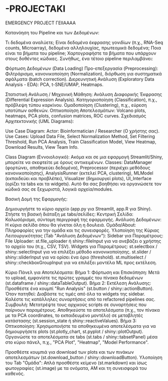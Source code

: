 # -PROJECTAKI
EMERGENCY PROJECT
ΓΕΙΙΑΑΑΑ

Κατανόηση του Pipeline και των Δεδομένων:

Τι δεδομένα αναλύετε; Είναι δεδομένα έκφρασης γονιδίων (π.χ., RNA-Seq counts, Microarray), δεδομένα αλληλουχίας, πρωτεομικά δεδομένα;
Ποια είναι τα βήματα του pipeline; Χαρτογραφήστε τα βήματα που υπάρχουν στους δοθέντες κώδικες. Συνήθως, ένα τέτοιο pipeline περιλαμβάνει:

Φόρτωση Δεδομένων (Data Loading)
Προ-επεξεργασία (Preprocessing): Φιλτράρισμα, κανονικοποίηση (Normalization), διόρθωση για συστηματικά σφάλματα (batch correction).
Διερευνητική Ανάλυση (Exploratory Data Analysis - EDA): PCA, t-SNE/UMAP, Heatmaps.

Στατιστική Ανάλυση / Μηχανική Μάθηση:
Ανάλυση Διαφορικής Έκφρασης (Differential Expression Analysis).
Κατηγοριοποίηση (Classification), π.χ., πρόβλεψη τύπου καρκίνου.
Ομαδοποίηση (Clustering), π.χ., εύρεση υποτύπων ασθενών.
Οπτικοποίηση Αποτελεσμάτων: Volcano plots, heatmaps, PCA plots, confusion matrices, ROC curves.
Σχεδιασμός Αρχιτεκτονικής (UML Diagrams):

Use Case Diagram:
Actor: Bioinformatician / Researcher (Ο χρήστης σας).
Use Cases: Upload Data File, Select Normalization Method, Set Filtering Threshold, Run PCA Analysis, Train Classification Model, View Heatmap, Download Results, View Team Info.

Class Diagram (Εννοιολογικό):
Ακόμα και σε μια εφαρμογή Streamlit/Shiny, μπορείτε να σκεφτείτε με όρους αντικειμένων.
Classes: DataManager (φορτώνει, αποθηκεύει δεδομένα), Preprocessor (περιέχει μεθόδους κανονικοποίησης), AnalysisRunner (εκτελεί PCA, clustering), MLModel (εκπαιδεύει και προβλέπει), Visualizer (δημιουργεί plots), UI_Interface (ορίζει τα tabs και τα widgets). Αυτό θα σας βοηθήσει να οργανώσετε τον κώδικά σας σε ξεχωριστά, λογικά αρχεία/modules.

Βασική Δομή της Εφαρμογής:

Δημιουργήστε το κύριο αρχείο (app.py για Streamlit, app.R για Shiny).
Στήστε τη βασική διάταξη με tabs/σελίδες:
Κεντρική Σελίδα: Καλωσόρισμα, σύντομη περιγραφή της εφαρμογής.
Ανάλυση Δεδομένων: Η κύρια σελίδα όπου θα γίνεται όλη η δουλειά.
Ομάδα/About: Πληροφορίες για την ομάδα και τις συνεισφορές.
Υλοποίηση της Κύριας Λειτουργικότητας (Tab "Ανάλυση Δεδομένων"):
Sidebar για Παραμέτρους:
File Uploader: st.file_uploader ή shiny::fileInput για να ανεβάζει ο χρήστης το αρχείο του (π.χ., CSV, TSV).
Widgets για Παραμέτρους:
st.selectbox / shiny::selectInput για να επιλέξει μέθοδο κανονικοποίησης.
st.slider / shiny::sliderInput για να ορίσει ένα όριο (threshold).
st.multiselect / shiny::checkboxGroupInput για να επιλέξει μοντέλα ML προς εκτέλεση.

Κύριο Πάνελ για Αποτελέσματα:
Βήμα 1: Φόρτωση και Επισκόπηση: Μετά το upload, εμφανίστε τις πρώτες γραμμές του πίνακα δεδομένων (st.dataframe / shiny::dataTableOutput).
Βήμα 2: Εκτέλεση Ανάλυσης: Προσθέστε ένα κουμπί "Run Analysis" (st.button / shiny::actionButton). Όταν πατηθεί:
Διαβάστε τις τιμές από όλα τα widgets της sidebar.
Καλέστε τις κατάλληλες συναρτήσεις από τα refactored pipelines σας. Συμβουλή: Μετατρέψτε τους αρχικούς scripts σε συναρτήσεις που παίρνουν παραμέτρους.
Αποθηκεύστε τα αποτελέσματα (π.χ., τον πίνακα με τα PCA coordinates, το εκπαιδευμένο μοντέλο) σε μεταβλητές κατάστασης (st.session_state ή shiny::reactiveValues).
Βήμα 3: Οπτικοποίηση:
Χρησιμοποιήστε τα αποθηκευμένα αποτελέσματα για να δημιουργήσετε plots (st.plotly_chart, st.pyplot / shiny::plotOutput).
Οργανώστε τα αποτελέσματα σε tabs (st.tabs / shiny::tabsetPanel) μέσα στο κύριο πάνελ, π.χ., "PCA Plot", "Heatmap", "Model Performance".

Προσθέστε κουμπιά για download των plots και των πινάκων αποτελεσμάτων (st.download_button / shiny::downloadButton).
Υλοποίηση του Tab "Ομάδα":
Απλά προσθέστε κείμενο (st.markdown) και ίσως φωτογραφίες (st.image) με τα ονόματα, ΑΜ και τη συνεισφορά του καθενός.

